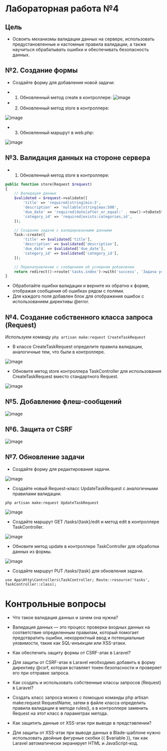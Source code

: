 # Лабораторная работа №4
## Цель 
* Освоить механизмы валидации данных на сервере, использовать предустановленные и кастомные правила валидации, а также научиться обрабатывать ошибки и обеспечивать безопасность данных.

## №2. Создание формы
* Создайте форму для добавления новой задачи:
* 1. Обновленный метод create в контроллере:
![image](https://github.com/user-attachments/assets/36546d8a-32be-4f66-98be-67ba2f1792ef)

* 2. Обновленный метод store в контроллере:

![image](https://github.com/user-attachments/assets/c261456a-1bec-407b-bb6f-48324764ee05)

* 3. Обновленный маршрут в web.php:

![image](https://github.com/user-attachments/assets/7e55063f-9a05-4d9e-92f4-6b4d4fa29f8e)

## №3. Валидация данных на стороне сервера

* 1. Обновленный метод store в контроллере:

```php
public function store(Request $request)
{
    // Валидация данных
    $validated = $request->validate([
        'title' => 'required|string|min:3',
        'description' => 'nullable|string|max:500',
        'due_date' => 'required|date|after_or_equal:' . now()->toDateString(),
        'category_id' => 'required|exists:categories,id',
    ]);

    // Создание задачи с валидированными данными
    Task::create([
        'title' => $validated['title'],
        'description' => $validated['description'],
        'due_date' => $validated['due_date'],
        'category_id' => $validated['category_id'],
    ]);

    // Перенаправление с сообщением об успешном добавлении
    return redirect()->route('tasks.index')->with('success', 'Задача успешно создана.');
}

```
* Обработайте ошибки валидации и верните их обратно к форме, отображая сообщения об ошибках рядом с полями.
* Для каждого поля добавлен блок для отображения ошибок с использованием директивы @error.

## №4. Создание собственного класса запроса (Request)

Используем  команду ``` php artisan make:request CreateTaskRequest ```

* В классе CreateTaskRequest определите правила валидации, аналогичные тем, что были в контроллере.

![image](https://github.com/user-attachments/assets/d2178cf3-06dd-447a-9321-f402b6488353)

* Обновите метод store контроллера TaskController для использования CreateTaskRequest вместо стандартного Request.

![image](https://github.com/user-attachments/assets/fcfc5cce-987e-4f82-acf7-c7d2df48188a)

## №5. Добавление флеш-сообщений

![image](https://github.com/user-attachments/assets/99ef60b4-5b32-4289-9045-d7a736cc4a10)

## №6. Защита от CSRF

![image](https://github.com/user-attachments/assets/d95a62ed-5546-468e-8c2e-a13eb15f7e64)

## №7. Обновление задачи

* Создайте форму для редактирования задачи.

![image](https://github.com/user-attachments/assets/3059da59-c218-455d-8d8a-e0503505cb6d)

* Создайте новый Request-класс UpdateTaskRequest с аналогичными правилами валидации.

``` php artisan make:request UpdateTaskRequest  ```

![image](https://github.com/user-attachments/assets/c63bc35f-1444-46db-99dd-35a045881b98)

* Создайте маршрут GET /tasks/{task}/edit и метод edit в контроллере TaskController.

![image](https://github.com/user-attachments/assets/0796a982-eee8-4ad9-94d8-65a114f41cbd)

* Обновите метод update в контроллере TaskController для обработки данных из формы.

![image](https://github.com/user-attachments/assets/9d17e219-b29f-4bd7-8f26-ec7701b23c9e)

* Создайте маршрут PUT /tasks/{task} для обновления задачи.

``` use App\Http\Controllers\TaskController; Route::resource('tasks', TaskController::class); ```

# Контрольные вопросы
* Что такое валидация данных и зачем она нужна?
* Валидация данных — это процесс проверки входных данных на соответствие определенным правилам, который помогает предотвратить ошибки, некорректный ввод и потенциальные уязвимости, такие как SQL-инъекции или XSS-атаки.

* Как обеспечить защиту формы от CSRF-атак в Laravel?
* Для защиты от CSRF-атак в Laravel необходимо добавить в форму директиву @csrf, которая вставляет токен безопасности и проверяет его при отправке запроса.

* Как создать и использовать собственные классы запросов (Request) в Laravel?
* Создать класс запроса можно с помощью команды php artisan make:request RequestName, затем в файле класса определить правила валидации в методе rules(), а в контроллере заменить Request на этот класс в параметрах метода.

* Как защитить данные от XSS-атак при выводе в представлении?
* Для защиты от XSS-атак при выводе данных в Blade-шаблоне нужно использовать двойные фигурные скобки {{ $variable }}, так как Laravel автоматически экранирует HTML и JavaScript-код.

